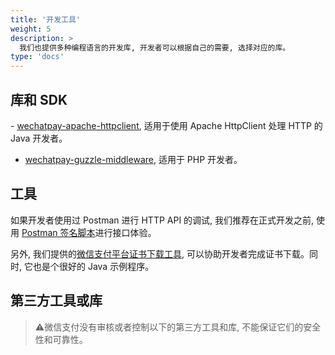 ```yaml
---
title: '开发工具'
weight: 5
description: >
  我们也提供多种编程语言的开发库, 开发者可以根据自己的需要, 选择对应的库。
type: 'docs'
---
```


## 库和 SDK

​- [wechatpay-apache-httpclient](https://github.com/wechatpay-apiv3/wechatpay-apache-httpclient), 适用于使用 Apache HttpClient 处理 HTTP 的 Java 开发者。

- [​wechatpay-guzzle-middleware](https://github.com/wechatpay-apiv3/wechatpay-guzzle-middleware), 适用于 PHP 开发者。

## 工具

如果开发者使用过 Postman 进行 HTTP API 的调试, 我们推荐在正式开发之前, 使用 [Postman 签名脚本](https://github.com/wechatpay-apiv3/wechatpay-postman-script)进行接口体验。

另外, 我们提供的[微信支付平台证书下载工具](https://github.com/wechatpay-apiv3/CertificateDownloader), 可以协助开发者完成证书下载。同时, 它也是个很好的 Java 示例程序。

## 第三方工具或库

> :warning:微信支付没有审核或者控制以下的第三方工具和库, 不能保证它们的安全性和可靠性。

​
